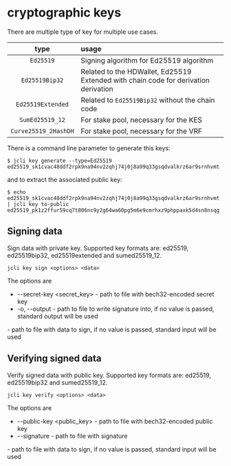 # cryptographic keys

There are multiple type of key for multiple use cases.

| type | usage |
|:----:|:------|
|`Ed25519` | Signing algorithm for Ed25519 algorithm |
|`Ed25519Bip32`| Related to the HDWallet, Ed25519 Extended with chain code for derivation derivation |
|`Ed25519Extended`| Related to `Ed25519Bip32` without the chain code |
|`SumEd25519_12`| For stake pool, necessary for the KES |
|`Curve25519_2HashDH`| For stake pool, necessary for the VRF |


There is a command line parameter to generate this keys:

```
$ jcli key generate --type=Ed25519
ed25519_sk1cvac48ddf2rpk9na94nv2zqhj74j0j8a99q33gsqdvalkrz6ar9srnhvmt
```

and to extract the associated public key:

```
$ echo ed25519_sk1cvac48ddf2rpk9na94nv2zqhj74j0j8a99q33gsqdvalkrz6ar9srnhvmt | jcli key to-public
ed25519_pk1z2ffur59cq7t806nc9y2g64wa60pg5m6e9cmrhxz9phppaxk5d4sn8nsqg
```

## Signing data

Sign data with private key. Supported key formats are: ed25519, ed25519bip32, ed25519extended and
sumed25519_12.

```
jcli key sign <options> <data>
```

The options are
- --secret-key <secret_key> - path to file with bech32-encoded secret key
- -o, --output <output> - path to file to write signature into, if no value is passed,
standard output will be used

<data> - path to file with data to sign, if no value is passed, standard input will be used


## Verifying signed data

Verify signed data with public key. Supported key formats are: ed25519, ed25519bip32 and
sumed25519_12.

```
jcli key verify <options> <data>
```

The options are
- --public-key <public_key> - path to file with bech32-encoded public key
- --signature <signature> - path to file with signature

<data> - path to file with data to sign, if no value is passed, standard input will be used
